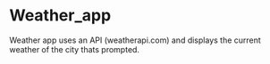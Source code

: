 # Weather_app

Weather app uses an API (weatherapi.com) and displays the current weather of the city thats prompted. 
